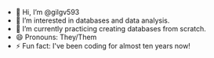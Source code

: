 - 👋 Hi, I’m @gilgv593
- 👀 I’m interested in databases and data analysis.
- 🌱 I’m currently practicing creating databases from scratch.
- 😄 Pronouns: They/Them
- ⚡ Fun fact: I've been coding for almost ten years now!

<!---
gilgv593/gilgv593 is a ✨ special ✨ repository because its `README.md` (this file) appears on your GitHub profile.
You can click the Preview link to take a look at your changes.
--->
